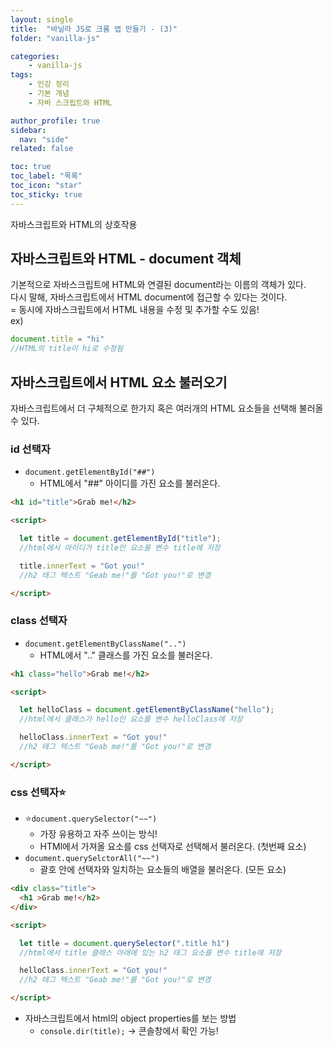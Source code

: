 ```yaml
---
layout: single
title:  "바닐라 JS로 크롬 앱 만들기 - (3)"
folder: "vanilla-js"

categories:
    - vanilla-js
tags:
    - 인강 정리
    - 기본 개념
    - 자바 스크립트와 HTML

author_profile: true
sidebar:
  nav: "side"
related: false

toc: true
toc_label: "목록"
toc_icon: "star"
toc_sticky: true
---
```


자바스크립트와 HTML의 상호작용  

## 자바스크립트와 HTML - document 객체  
기본적으로 자바스크립트에 HTML와 연결된 document라는 이름의 객체가 있다.  
다시 말해, 자바스크립트에서 HTML document에 접근할 수 있다는 것이다.  
= 동시에 자바스크립트에서 HTML 내용을 수정 및 추가할 수도 있음!  
ex)  

```js
document.title = "hi"
//HTML의 title이 hi로 수정됨
```

## 자바스크립트에서 HTML 요소 불러오기  
자바스크립트에서 더 구체적으로 한가지 혹은 여러개의 HTML 요소들을 선택해 불러올 수 있다.  

### id 선택자  
- `document.getElementById("##")`
  - HTML에서 "##" 아이디를 가진 요소를 불러온다.

```html
<h1 id="title">Grab me!</h2>

<script>

  let title = document.getElementById("title");
  //html에서 아이디가 title인 요소를 변수 title에 저장

  title.innerText = "Got you!"
  //h2 태그 텍스트 "Geab me!"를 "Got you!"로 변경

</script>
```

### class 선택자  
- `document.getElementByClassName("..")`
  - HTML에서 ".." 클래스를 가진 요소를 불러온다.

```html
<h1 class="hello">Grab me!</h2>

<script>

  let helloClass = document.getElementByClassName("hello");
  //html에서 클래스가 hello인 요소를 변수 helloClass에 저장

  helloClass.innerText = "Got you!"
  //h2 태그 텍스트 "Geab me!"를 "Got you!"로 변경

</script>
```

### css 선택자⭐  
- ⭐`document.querySelector("~~")`
  - <span class="highlight_yellow">가장 유용하고 자주 쓰이는 방식!</span>
  - HTMl에서 가져올 요소를 css 선택자로 선택해서 불러온다. (첫번째 요소)
- `document.querySelctorAll("~~")`
  - 괄호 안에 선택자와 일치하는 요소들의 배열을 불러온다. (모든 요소)

```html
<div class="title">
  <h1 >Grab me!</h2>
</div>

<script>

  let title = document.querySelector(".title h1")
  //html에서 title 클래스 아래에 있는 h2 태그 요소를 변수 title에 저장

  helloClass.innerText = "Got you!"
  //h2 태그 텍스트 "Geab me!"를 "Got you!"로 변경

</script>
```

- 자바스크립트에서 html의 object properties를 보는 방법
  - `console.dir(title);` -> 콘솔창에서 확인 가능!

